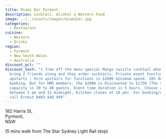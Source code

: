 ```yaml
---
title: Miami Bar Pyrmont
description: Cocktail, Alcohol & Western Food
image: ../../assets/images/miamibar.jpg
categories:
  - Restaurant
cuisine:
  - Western
  - Drinks
region:
  - Pyrmont
  - New South Wales
  - Australia
discount_pct: ""
discount_text: "1 free off the menu special Mango swizzle cocktail when you
  bring 2 friends along and they order cocktails. Private event function for
  upstarts : Hire upstairs for functions is $2000 minimum spend. 10% deposit for
  booking. But for HMG members, the $2000 is Discounted to $1750 (The seating
  capacity is 30 to 40 guests, Event time duration is 5 hours, Choose anytime
  between 5 pm and 12 midnight, Kitchen closes at 10 pm). For booking/enquiries
  call Ernest 0403 848 949"
---
```

182 Harris St,\
Pyrmont,\
NSW

(5 mins walk from The Star Sydney Light Rail stop)
